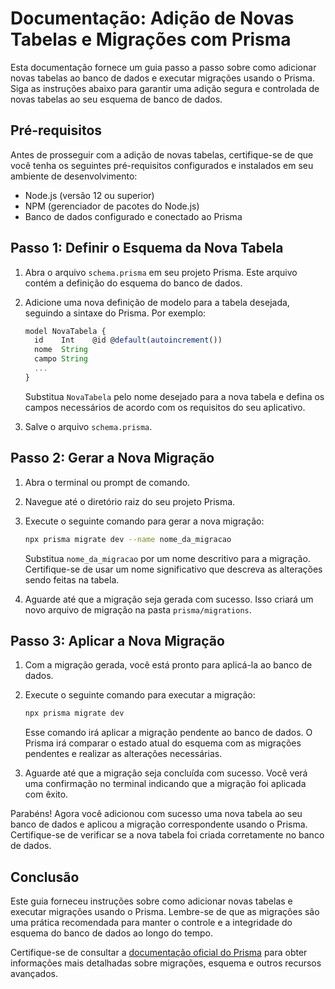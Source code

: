 # Documentação: Adição de Novas Tabelas e Migrações com Prisma

Esta documentação fornece um guia passo a passo sobre como adicionar novas tabelas ao banco de dados e executar migrações usando o Prisma. Siga as instruções abaixo para garantir uma adição segura e controlada de novas tabelas ao seu esquema de banco de dados.

## Pré-requisitos

Antes de prosseguir com a adição de novas tabelas, certifique-se de que você tenha os seguintes pré-requisitos configurados e instalados em seu ambiente de desenvolvimento:

- Node.js (versão 12 ou superior)
- NPM (gerenciador de pacotes do Node.js)
- Banco de dados configurado e conectado ao Prisma

## Passo 1: Definir o Esquema da Nova Tabela

1. Abra o arquivo `schema.prisma` em seu projeto Prisma. Este arquivo contém a definição do esquema do banco de dados.
2. Adicione uma nova definição de modelo para a tabela desejada, seguindo a sintaxe do Prisma. Por exemplo:

   ```ts
   model NovaTabela {
     id    Int    @id @default(autoincrement())
     nome  String
     campo String
     ...
   }
   ```

   Substitua `NovaTabela` pelo nome desejado para a nova tabela e defina os campos necessários de acordo com os requisitos do seu aplicativo.

3. Salve o arquivo `schema.prisma`.

## Passo 2: Gerar a Nova Migração

1. Abra o terminal ou prompt de comando.
2. Navegue até o diretório raiz do seu projeto Prisma.
3. Execute o seguinte comando para gerar a nova migração:

   ```bash
   npx prisma migrate dev --name nome_da_migracao
   ```

   Substitua `nome_da_migracao` por um nome descritivo para a migração. Certifique-se de usar um nome significativo que descreva as alterações sendo feitas na tabela.

4. Aguarde até que a migração seja gerada com sucesso. Isso criará um novo arquivo de migração na pasta `prisma/migrations`.

## Passo 3: Aplicar a Nova Migração

1. Com a migração gerada, você está pronto para aplicá-la ao banco de dados.
2. Execute o seguinte comando para executar a migração:

   ```bash
   npx prisma migrate dev
   ```

   Esse comando irá aplicar a migração pendente ao banco de dados. O Prisma irá comparar o estado atual do esquema com as migrações pendentes e realizar as alterações necessárias.

3. Aguarde até que a migração seja concluída com sucesso. Você verá uma confirmação no terminal indicando que a migração foi aplicada com êxito.

Parabéns! Agora você adicionou com sucesso uma nova tabela ao seu banco de dados e aplicou a migração correspondente usando o Prisma. Certifique-se de verificar se a nova tabela foi criada corretamente no banco de dados.

## Conclusão

Este guia forneceu instruções sobre como adicionar novas tabelas e executar migrações usando o Prisma. Lembre-se de que as migrações são uma prática recomendada para manter o controle e a integridade do esquema do banco de dados ao longo do tempo.

Certifique-se de consultar a [documentação oficial do Prisma](https://www.prisma.io/docs/) para obter informações mais detalhadas sobre migrações, esquema e outros recursos avançados.
